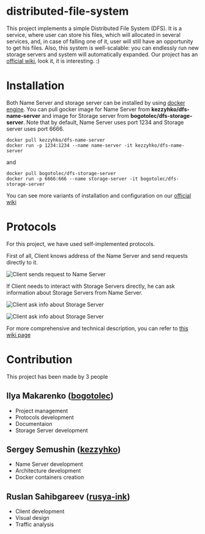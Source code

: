 # distributed-file-system

This project implements a simple Distributed File System (DFS). It is a service, where user can store his files, which will allocated in several services, and, in case of falling one of it, user will still have an opportunity to get his files. Also, this system is well-scalable: you can endlessly run new storage servers and system will automatically expanded. Our project has an [official wiki](https://github.com/kezzyhko/distributed-file-system/wiki), look it, it is interesting. :)

# Installation

Both Name Server and storage server can be installed by using [docker engine](https://docs.docker.com/engine/install/). You can pull gocker image for Name Server from **kezzyhko/dfs-name-server** and image for Storage server from **bogotolec/dfs-storage-server**. Note that by default, Name Server uses port 1234 and Storage server uses port 6666.

```
docker pull kezzyhko/dfs-name-server
docker run -p 1234:1234 --name name-server -it kezzyhko/dfs-name-server
```

and

```
docker pull bogotolec/dfs-storage-server
docker run -p 6666:666 --name storage-server -it bogotolec/dfs-storage-server
```
You can see more variants of installation and configuration on our [official wiki](https://github.com/kezzyhko/distributed-file-system/wiki/Servers-installation)

# Protocols

For this project, we have used self-implemented protocols. 

First of all, Client knows address of the Name Server and send requests directly to it.

![Client sends request to Name Server](https://github.com/kezzyhko/distributed-file-system/wiki/images/NCC_1.png)

If Client needs to interact with Storage Servers directly, he can ask information about Storage Servers from Name Server.

![Client ask info about Storage Server](https://github.com/kezzyhko/distributed-file-system/wiki/images/CSC_1.png)

![Client ask info about Storage Server](https://github.com/kezzyhko/distributed-file-system/wiki/images/CSC_2.png)

For more comprehensive and technical description, you can refer to [this wiki page](https://github.com/kezzyhko/distributed-file-system/wiki/Protocols)

# Contribution

This project has been made by 3 people

## Ilya Makarenko ([bogotolec](https://github.com/bogotolec))

 - Project management
 - Protocols development
 - Documentaion
 - Storage Server development

## Sergey Semushin ([kezzyhko](https://github.com/kezzyhko))

 - Name Server development
 - Architecture development
 - Docker containers creation

## Ruslan Sahibgareev ([rusya-ink](https://github.com/rusya-ink))

 - Client development
 - Visual design
 - Traffic analysis
